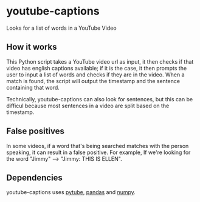 # youtube-captions

Looks for a list of words in a YouTube Video

## How it works

This Python script takes a YouTube video url as input, it then checks if that video has english captions available; if it is the case, it then prompts the user to input a list of words and checks if they are in the video. When a match is found, the script will output the timestamp and the sentence containing that word.

Technically, youtube-captions can also look for sentences, but this can be difficul because most sentences in a video are split based on the timestamp.

## False positives

In some videos, if a word that's being searched matches with the person speaking, it can result in a false positive. For example, If we're looking for the word "Jimmy" --> "Jimmy: THIS IS ELLEN".

## Dependencies

youtube-captions uses [pytube](https://github.com/moadAlami/ROI-Auto/blob/master/README.md), [pandas](https://pandas.pydata.org/) and [numpy](https://www.numpy.org/).

